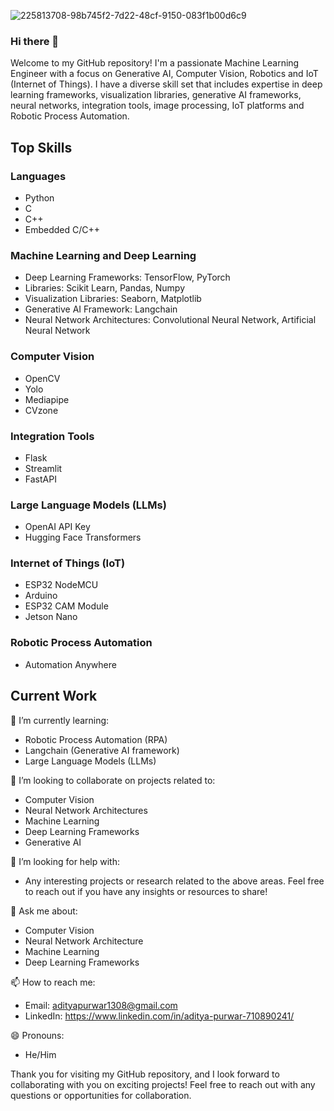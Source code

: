![225813708-98b745f2-7d22-48cf-9150-083f1b00d6c9](https://github.com/Aditya3012Purwar/Aditya3012Purwar/assets/103439955/89c48e68-bb60-4f7c-a314-d18c2705eaf9)

### Hi there 👋

Welcome to my GitHub repository! I'm a passionate Machine Learning Engineer with a focus on Generative AI, Computer Vision, Robotics and IoT (Internet of Things). I have a diverse skill set that includes expertise in deep learning frameworks, visualization libraries, generative AI frameworks, neural networks, integration tools, image processing, IoT platforms and Robotic Process Automation. 

## Top Skills

### Languages
- Python
- C
- C++
- Embedded C/C++

### Machine Learning and Deep Learning
- Deep Learning Frameworks: TensorFlow, PyTorch
- Libraries: Scikit Learn, Pandas, Numpy
- Visualization Libraries: Seaborn, Matplotlib
- Generative AI Framework: Langchain
- Neural Network Architectures: Convolutional Neural Network, Artificial Neural Network

### Computer Vision
- OpenCV
- Yolo
- Mediapipe
- CVzone
  
### Integration Tools
- Flask
- Streamlit
- FastAPI

### Large Language Models (LLMs)
- OpenAI API Key
- Hugging Face Transformers

### Internet of Things (IoT)
- ESP32 NodeMCU
- Arduino
- ESP32 CAM Module
- Jetson Nano

### Robotic Process Automation
- Automation Anywhere

## Current Work

🌱 I’m currently learning: 
- Robotic Process Automation (RPA)
- Langchain (Generative AI framework)
- Large Language Models (LLMs)

👯 I’m looking to collaborate on projects related to:
- Computer Vision
- Neural Network Architectures
- Machine Learning
- Deep Learning Frameworks
- Generative AI 

🤔 I’m looking for help with:
- Any interesting projects or research related to the above areas. Feel free to reach out if you have any insights or resources to share!

💬 Ask me about:
- Computer Vision
- Neural Network Architecture
- Machine Learning
- Deep Learning Frameworks

📫 How to reach me:
- Email: adityapurwar1308@gmail.com
- LinkedIn: https://www.linkedin.com/in/aditya-purwar-710890241/

😄 Pronouns:
- He/Him

Thank you for visiting my GitHub repository, and I look forward to collaborating with you on exciting projects! Feel free to reach out with any questions or opportunities for collaboration.
